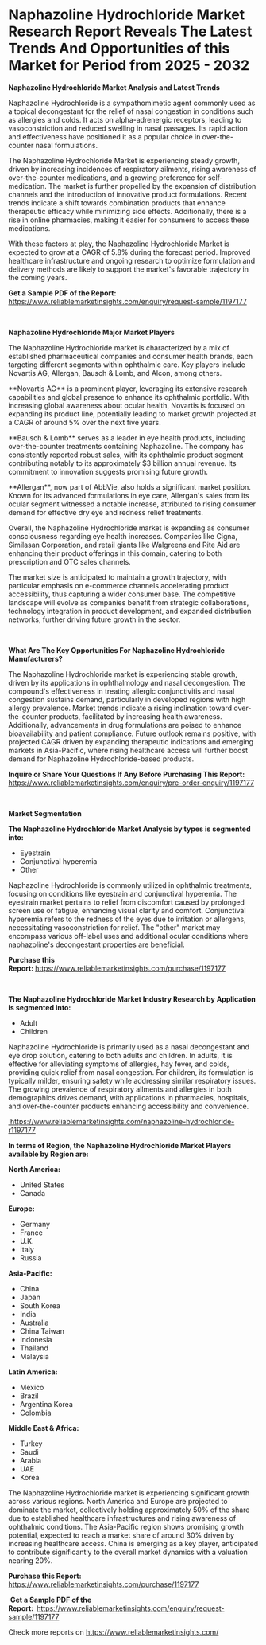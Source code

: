 <p><h1>Naphazoline Hydrochloride Market Research Report Reveals The Latest Trends And Opportunities of this Market for Period from 2025 - 2032</h1></p><p><strong>Naphazoline Hydrochloride Market Analysis and Latest Trends</strong></p>
<p><p>Naphazoline Hydrochloride is a sympathomimetic agent commonly used as a topical decongestant for the relief of nasal congestion in conditions such as allergies and colds. It acts on alpha-adrenergic receptors, leading to vasoconstriction and reduced swelling in nasal passages. Its rapid action and effectiveness have positioned it as a popular choice in over-the-counter nasal formulations.</p><p>The Naphazoline Hydrochloride Market is experiencing steady growth, driven by increasing incidences of respiratory ailments, rising awareness of over-the-counter medications, and a growing preference for self-medication. The market is further propelled by the expansion of distribution channels and the introduction of innovative product formulations. Recent trends indicate a shift towards combination products that enhance therapeutic efficacy while minimizing side effects. Additionally, there is a rise in online pharmacies, making it easier for consumers to access these medications.</p><p>With these factors at play, the Naphazoline Hydrochloride Market is expected to grow at a CAGR of 5.8% during the forecast period. Improved healthcare infrastructure and ongoing research to optimize formulation and delivery methods are likely to support the market's favorable trajectory in the coming years.</p></p>
<p><strong>Get a Sample PDF of the Report:&nbsp;</strong> <a href="https://www.reliablemarketinsights.com/enquiry/request-sample/1197177?utm_campaign=2040&utm_medium=2&utm_source=Github&utm_content=ia&utm_term=08032025&utm_id=naphazoline-hydrochloride">https://www.reliablemarketinsights.com/enquiry/request-sample/1197177</a></p>
<p>&nbsp;</p>
<p><strong>Naphazoline Hydrochloride Major Market Players</strong></p>
<p><p>The Naphazoline Hydrochloride market is characterized by a mix of established pharmaceutical companies and consumer health brands, each targeting different segments within ophthalmic care. Key players include Novartis AG, Allergan, Bausch & Lomb, and Alcon, among others.</p><p>**Novartis AG** is a prominent player, leveraging its extensive research capabilities and global presence to enhance its ophthalmic portfolio. With increasing global awareness about ocular health, Novartis is focused on expanding its product line, potentially leading to market growth projected at a CAGR of around 5% over the next five years.</p><p>**Bausch & Lomb** serves as a leader in eye health products, including over-the-counter treatments containing Naphazoline. The company has consistently reported robust sales, with its ophthalmic product segment contributing notably to its approximately $3 billion annual revenue. Its commitment to innovation suggests promising future growth.</p><p>**Allergan**, now part of AbbVie, also holds a significant market position. Known for its advanced formulations in eye care, Allergan's sales from its ocular segment witnessed a notable increase, attributed to rising consumer demand for effective dry eye and redness relief treatments.</p><p>Overall, the Naphazoline Hydrochloride market is expanding as consumer consciousness regarding eye health increases. Companies like Cigna, Similasan Corporation, and retail giants like Walgreens and Rite Aid are enhancing their product offerings in this domain, catering to both prescription and OTC sales channels.</p><p>The market size is anticipated to maintain a growth trajectory, with particular emphasis on e-commerce channels accelerating product accessibility, thus capturing a wider consumer base. The competitive landscape will evolve as companies benefit from strategic collaborations, technology integration in product development, and expanded distribution networks, further driving future growth in the sector.</p></p>
<p>&nbsp;</p>
<p><strong>What Are The Key Opportunities For Naphazoline Hydrochloride Manufacturers?</strong></p>
<p><p>The Naphazoline Hydrochloride market is experiencing stable growth, driven by its applications in ophthalmology and nasal decongestion. The compound's effectiveness in treating allergic conjunctivitis and nasal congestion sustains demand, particularly in developed regions with high allergy prevalence. Market trends indicate a rising inclination toward over-the-counter products, facilitated by increasing health awareness. Additionally, advancements in drug formulations are poised to enhance bioavailability and patient compliance. Future outlook remains positive, with projected CAGR driven by expanding therapeutic indications and emerging markets in Asia-Pacific, where rising healthcare access will further boost demand for Naphazoline Hydrochloride-based products.</p></p>
<p><strong>Inquire or Share Your Questions If Any Before Purchasing This Report:</strong> <a href="https://www.reliablemarketinsights.com/enquiry/pre-order-enquiry/1197177?utm_campaign=2040&utm_medium=2&utm_source=Github&utm_content=ia&utm_term=08032025&utm_id=naphazoline-hydrochloride">https://www.reliablemarketinsights.com/enquiry/pre-order-enquiry/1197177</a></p>
<p>&nbsp;</p>
<p><strong>Market Segmentation</strong></p>
<p><strong>The Naphazoline Hydrochloride Market Analysis by types is segmented into:</strong></p>
<p><ul><li>Eyestrain</li><li>Conjunctival hyperemia</li><li>Other</li></ul></p>
<p><p>Naphazoline Hydrochloride is commonly utilized in ophthalmic treatments, focusing on conditions like eyestrain and conjunctival hyperemia. The eyestrain market pertains to relief from discomfort caused by prolonged screen use or fatigue, enhancing visual clarity and comfort. Conjunctival hyperemia refers to the redness of the eyes due to irritation or allergens, necessitating vasoconstriction for relief. The "other" market may encompass various off-label uses and additional ocular conditions where naphazoline's decongestant properties are beneficial.</p></p>
<p><strong>Purchase this Report:&nbsp;</strong><a href="https://www.reliablemarketinsights.com/purchase/1197177?utm_campaign=2040&utm_medium=2&utm_source=Github&utm_content=ia&utm_term=08032025&utm_id=naphazoline-hydrochloride">https://www.reliablemarketinsights.com/purchase/1197177</a></p>
<p>&nbsp;</p>
<p><strong>The Naphazoline Hydrochloride Market Industry Research by Application is segmented into:</strong></p>
<p><ul><li>Adult</li><li>Children</li></ul></p>
<p><p>Naphazoline Hydrochloride is primarily used as a nasal decongestant and eye drop solution, catering to both adults and children. In adults, it is effective for alleviating symptoms of allergies, hay fever, and colds, providing quick relief from nasal congestion. For children, its formulation is typically milder, ensuring safety while addressing similar respiratory issues. The growing prevalence of respiratory ailments and allergies in both demographics drives demand, with applications in pharmacies, hospitals, and over-the-counter products enhancing accessibility and convenience.</p></p>
<p><a href="https://www.reliablemarketinsights.com/naphazoline-hydrochloride-r1197177?utm_campaign=2040&utm_medium=2&utm_source=Github&utm_content=ia&utm_term=08032025&utm_id=naphazoline-hydrochloride">&nbsp;https://www.reliablemarketinsights.com/naphazoline-hydrochloride-r1197177</a></p>
<p><strong>In terms of Region, the Naphazoline Hydrochloride Market Players available by Region are:</strong></p>
<p>
    <p> <strong> North America: </strong>
        <ul>
            <li>United States</li>
            <li>Canada</li>
        </ul>
        </p> 
    <p> <strong> Europe: </strong>
        <ul>
            <li>Germany</li>
            <li>France</li>
            <li>U.K.</li>
            <li>Italy</li>
            <li>Russia</li>
        </ul>
        </p> 
    <p> <strong> Asia-Pacific: </strong>
        <ul>
            <li>China</li>
            <li>Japan</li>
            <li>South Korea</li>
            <li>India</li>
            <li>Australia</li>
            <li>China Taiwan</li>
            <li>Indonesia</li>
            <li>Thailand</li>
            <li>Malaysia</li>
        </ul>
        </p> 
    <p> <strong> Latin America: </strong>
        <ul>
            <li>Mexico</li>
            <li>Brazil</li>
            <li>Argentina Korea</li>
            <li>Colombia</li>
        </ul>
        </p> 
    <p> <strong> Middle East & Africa: </strong>
        <ul>
            <li>Turkey</li>
            <li>Saudi</li>
            <li>Arabia</li>
            <li>UAE</li>
            <li>Korea</li>
        </ul>
    </p>
    </p>
<p><p>The Naphazoline Hydrochloride market is experiencing significant growth across various regions. North America and Europe are projected to dominate the market, collectively holding approximately 50% of the share due to established healthcare infrastructures and rising awareness of ophthalmic conditions. The Asia-Pacific region shows promising growth potential, expected to reach a market share of around 30% driven by increasing healthcare access. China is emerging as a key player, anticipated to contribute significantly to the overall market dynamics with a valuation nearing 20%.</p></p>
<p><strong>Purchase this Report: </strong><a href="https://www.reliablemarketinsights.com/purchase/1197177?utm_campaign=2040&utm_medium=2&utm_source=Github&utm_content=ia&utm_term=08032025&utm_id=naphazoline-hydrochloride">https://www.reliablemarketinsights.com/purchase/1197177</a></p>
<p>&nbsp;<strong>Get a Sample PDF of the Report:&nbsp;&nbsp;</strong><a href="https://www.reliablemarketinsights.com/enquiry/request-sample/1197177?utm_campaign=2040&utm_medium=2&utm_source=Github&utm_content=ia&utm_term=08032025&utm_id=naphazoline-hydrochloride">https://www.reliablemarketinsights.com/enquiry/request-sample/1197177</a></p>
<p><strong></strong></p>
<p>Check more reports on <a href="https://www.reliablemarketinsights.com/?utm_campaign=2040&utm_medium=2&utm_source=Github&utm_content=ia&utm_term=08032025&utm_id=naphazoline-hydrochloride">https://www.reliablemarketinsights.com/</a></p>